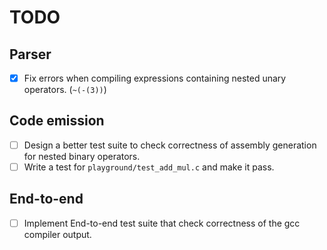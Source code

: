 # TODO

## Parser

- [x] Fix errors when compiling expressions containing nested unary operators. (`~(-(3))`) 

## Code emission 

- [ ] Design a better test suite to check correctness of assembly generation for nested binary operators. 
- [ ] Write a test for `playground/test_add_mul.c` and make it pass. 

## End-to-end

- [ ] Implement End-to-end test suite that check correctness of the gcc compiler output.

